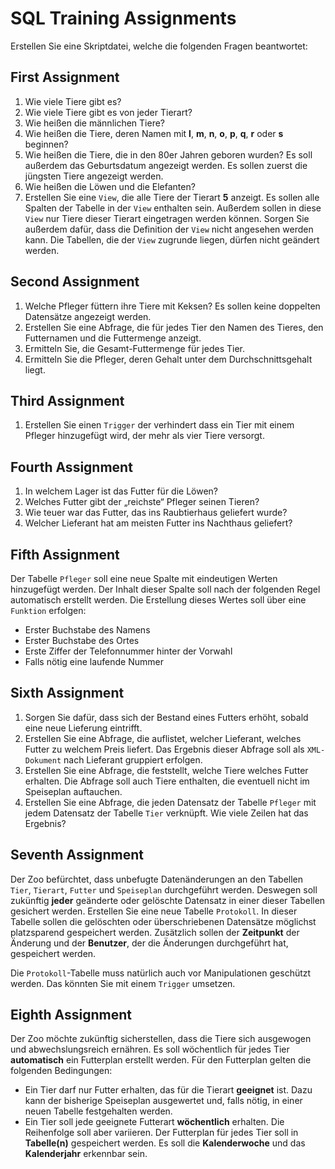 # SQL Training Assignments

Erstellen Sie eine Skriptdatei, welche die folgenden Fragen beantwortet:

## First Assignment
1. Wie viele Tiere gibt es?
2. Wie viele Tiere gibt es von jeder Tierart?
3. Wie heißen die männlichen Tiere?
4. Wie heißen die Tiere, deren Namen mit **l**, **m**, **n**, **o**, **p**, **q**, **r** oder **s** beginnen?
5. Wie heißen die Tiere, die in den 80er Jahren geboren wurden?
   Es soll außerdem das Geburtsdatum angezeigt werden.
   Es sollen zuerst die jüngsten Tiere angezeigt werden.
6. Wie heißen die Löwen und die Elefanten?
7. Erstellen Sie eine `View`, die alle Tiere der Tierart **5** anzeigt.
   Es sollen alle Spalten der Tabelle in der `View` enthalten sein.
   Außerdem sollen in diese `View` nur Tiere dieser Tierart eingetragen werden können.
   Sorgen Sie außerdem dafür, dass die Definition der `View` nicht angesehen werden kann.
   Die Tabellen, die der `View` zugrunde liegen, dürfen nicht geändert werden.

## Second Assignment
1. Welche Pfleger füttern ihre Tiere mit Keksen?
   Es sollen keine doppelten Datensätze angezeigt werden.
2. Erstellen Sie eine Abfrage, die für jedes Tier den Namen des Tieres, den Futternamen und die Futtermenge anzeigt.
3. Ermitteln Sie, die Gesamt-Futtermenge für jedes Tier.
4. Ermitteln Sie die Pfleger, deren Gehalt unter dem Durchschnittsgehalt liegt.

## Third Assignment
1. Erstellen Sie einen `Trigger` der verhindert dass ein Tier mit einem Pfleger hinzugefügt wird, der mehr als vier Tiere versorgt.

## Fourth Assignment
1. In welchem Lager ist das Futter für die Löwen?
2. Welches Futter gibt der „reichste“ Pfleger seinen Tieren?
3. Wie teuer war das Futter, das ins Raubtierhaus geliefert wurde?
4. Welcher Lieferant hat am meisten Futter ins Nachthaus geliefert?

## Fifth Assignment
Der Tabelle `Pfleger` soll eine neue Spalte mit eindeutigen Werten hinzugefügt werden.
Der Inhalt dieser Spalte soll nach der folgenden Regel automatisch erstellt werden.
Die Erstellung dieses Wertes soll über eine `Funktion` erfolgen:
- Erster Buchstabe des Namens
- Erster Buchstabe des Ortes
- Erste Ziffer der Telefonnummer hinter der Vorwahl
- Falls nötig eine laufende Nummer

## Sixth Assignment
1. Sorgen Sie dafür, dass sich der Bestand eines Futters erhöht, sobald eine neue Lieferung eintrifft.
2. Erstellen Sie eine Abfrage, die auflistet, welcher Lieferant, welches Futter zu welchem Preis liefert.
   Das Ergebnis dieser Abfrage soll als `XML-Dokument` nach Lieferant gruppiert erfolgen.
3. Erstellen Sie eine Abfrage, die feststellt, welche Tiere welches Futter erhalten.
   Die Abfrage soll auch Tiere enthalten, die eventuell nicht im Speiseplan auftauchen.
4. Erstellen Sie eine Abfrage, die jeden Datensatz der Tabelle `Pfleger` mit jedem Datensatz der Tabelle `Tier` verknüpft.
   Wie viele Zeilen hat das Ergebnis?

## Seventh Assignment
Der Zoo befürchtet, dass unbefugte Datenänderungen an den Tabellen `Tier`, `Tierart`, `Futter` und `Speiseplan` durchgeführt werden.
Deswegen soll zukünftig **jeder** geänderte oder gelöschte Datensatz in einer dieser Tabellen gesichert werden.
Erstellen Sie eine neue Tabelle `Protokoll`.
In dieser Tabelle sollen die gelöschten oder überschriebenen Datensätze möglichst platzsparend gespeichert werden.
Zusätzlich sollen der **Zeitpunkt** der Änderung und der **Benutzer**, der die Änderungen durchgeführt hat, gespeichert werden.

Die `Protokoll`-Tabelle muss natürlich auch vor Manipulationen geschützt werden.
Das könnten Sie mit einem `Trigger` umsetzen.

## Eighth Assignment
Der Zoo möchte zukünftig sicherstellen, dass die Tiere sich ausgewogen und abwechslungsreich ernähren.
Es soll wöchentlich für jedes Tier **automatisch** ein Futterplan erstellt werden.
Für den Futterplan gelten die folgenden Bedingungen:
- Ein Tier darf nur Futter erhalten, das für die Tierart **geeignet** ist.
   Dazu kann der bisherige Speiseplan ausgewertet und, falls nötig, in einer neuen Tabelle festgehalten werden.
- Ein Tier soll jede geeignete Futterart **wöchentlich** erhalten.
   Die Reihenfolge soll aber variieren.
Der Futterplan für jedes Tier soll in **Tabelle(n)** gespeichert werden.
Es soll die **Kalenderwoche** und das **Kalenderjahr** erkennbar sein.
